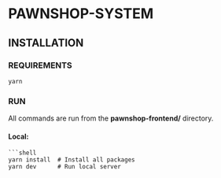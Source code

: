 # PAWNSHOP-SYSTEM

## INSTALLATION

### REQUIREMENTS

```
yarn
```

### RUN

All commands are run from the **pawnshop-frontend/** directory.

#### Local:

````
```shell
yarn install  # Install all packages
yarn dev      # Run local server
````
